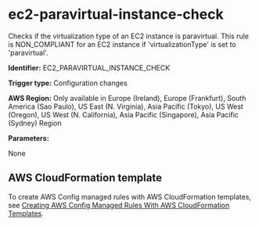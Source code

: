 # ec2\-paravirtual\-instance\-check<a name="ec2-paravirtual-instance-check"></a>

Checks if the virtualization type of an EC2 instance is paravirtual\. This rule is NON\_COMPLIANT for an EC2 instance if 'virtualizationType' is set to 'paravirtual'\. 

**Identifier:** EC2\_PARAVIRTUAL\_INSTANCE\_CHECK

**Trigger type:** Configuration changes

**AWS Region:** Only available in Europe \(Ireland\), Europe \(Frankfurt\), South America \(Sao Paulo\), US East \(N\. Virginia\), Asia Pacific \(Tokyo\), US West \(Oregon\), US West \(N\. California\), Asia Pacific \(Singapore\), Asia Pacific \(Sydney\) Region

**Parameters:**

None  

## AWS CloudFormation template<a name="w79aac11c32c17b9d205c15"></a>

To create AWS Config managed rules with AWS CloudFormation templates, see [Creating AWS Config Managed Rules With AWS CloudFormation Templates](aws-config-managed-rules-cloudformation-templates.md)\.